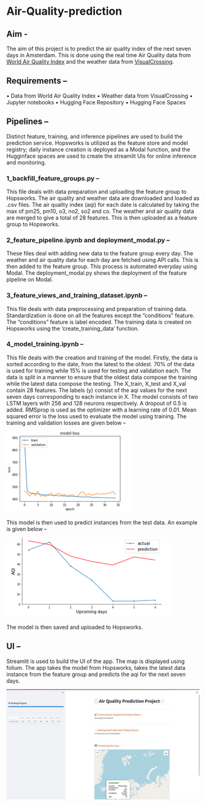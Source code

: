 # Air-Quality-prediction

## Aim -
The aim of this project is to predict the air quality index of the next seven days in Amsterdam. This is done using the real time Air Quality data from [World Air Quality Index](https://aqicn.org/api/) and the weather data from [VisualCrossing](https://www.visualcrossing.com/). 

## Requirements – 
  •	Data from World Air Quality Index
  •	Weather data from VisualCrossing
  •	Jupyter notebooks
  •	Hugging Face Repository 
  •	Hugging Face Spaces

## Pipelines –
Distinct feature, training, and inference pipelines are used to build the prediction service. Hopsworks is utilized as the feature store and model registry; daily instance creation is deployed as a Modal function, and the Hugginface spaces are used to create the streamlit UIs for online inference and monitoring.

### 1_backfill_feature_groups.py – 
This file deals with data preparation and uploading the feature group to Hopsworks. The air quality and weather data are downloaded and loaded as .csv files. The air quality index (aqi) for each date is calculated by taking the max of pm25, pm10, o3, no2, so2 and co. The weather and air quality data are merged to give a total of 28 features. This is then uploaded as a feature group to Hopsworks. 

### 2_feature_pipeline.ipynb and deployment_modal.py –
These files deal with adding new data to the feature group every day. The weather and air quality data for each day are fetched using API calls. This is then added to the feature group. This process is automated everyday using Modal. The deployment_modal.py shows the deployment of the feature pipeline on Modal.

### 3_feature_views_and_training_dataset.ipynb – 
This file deals with data preprocessing and preparation of training data. Standardization is done on all the features except the “conditions” feature. The “conditions” feature is label encoded. The training data is created on Hopsworks using the ‘create_training_data’ function.

### 4_model_training.ipynb –
This file deals with the creation and training of the model. Firstly, the data is sorted according to the date, from the latest to the oldest. 70% of the data is used for training while 15% is used for testing and validation each. The data is split in a manner to ensure that the oldest data compose the training while the latest data compose the testing. The X_train, X_test and X_val contain 28 features. The labels (y) consist of the aqi values for the next seven days corresponding to each instance in X. 
The model consists of two LSTM layers with 256 and 128 neurons respectively. A dropout of 0.5 is added. RMSprop is used as the optimizer with a learning rate of 0.01. Mean squared error is the loss used to evaluate the model using training. The training and validation losses are given below – 

![losses](https://github.com/VasigaranS/Air-Quality-prediction/blob/master/losses.png)

This model is then used to predict instances from the test data. An example is given below – 

![prediction](https://github.com/VasigaranS/Air-Quality-prediction/blob/master/prediction.png)

The model is then saved and uploaded to Hopsworks. 

## UI –
Streamlit is used to build the UI of the app. The map is displayed using folium. The app takes the model from Hopsworks, takes the latest data instance from the feature group and predicts the aqi for the next seven days. 

![UI](https://github.com/VasigaranS/Air-Quality-prediction/blob/master/UI.jpeg)



